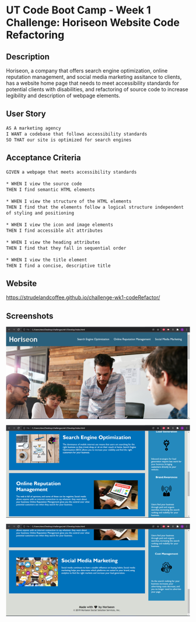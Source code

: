# UT Code Boot Camp - Week 1 Challenge: Horiseon Website Code Refactoring

## Description

Horiseon, a company that offers search engine optimization, online reputation management,
and social media marketing assitance to clients, has a website home page that needs to meet 
accessibility standards for potential clients with disabilities, and refactoring of source code
to increase legibility and description of webpage elements.

## User Story

```
AS A marketing agency
I WANT a codebase that follows accessibility standards
SO THAT our site is optimized for search engines
```

## Acceptance Criteria

```
GIVEN a webpage that meets accessibility standards

* WHEN I view the source code
THEN I find semantic HTML elements

* WHEN I view the structure of the HTML elements
THEN I find that the elements follow a logical structure independent of styling and positioning

* WHEN I view the icon and image elements
THEN I find accessible alt attributes

* WHEN I view the heading attributes
THEN I find that they fall in sequential order

* WHEN I view the title element
THEN I find a concise, descriptive title
```

## Website

https://strudelandcoffee.github.io/challenge-wk1-codeRefactor/

## Screenshots

![alt text](https://github.com/strudelAndCoffee/challenge-wk1-codeRefactor/blob/f787f61acb83c99227511e6ee124997dec2b6cc3/assets/images/screenshot1.png)

![alt text](https://github.com/strudelAndCoffee/challenge-wk1-codeRefactor/blob/e7728178228960635f49c0bb85f1ad57504cb95e/assets/images/screenshot2.png)

![alt text](https://github.com/strudelAndCoffee/challenge-wk1-codeRefactor/blob/e7728178228960635f49c0bb85f1ad57504cb95e/assets/images/screenshot3.png)